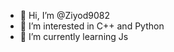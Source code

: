 - 👋 Hi, I’m @Ziyod9082
- 👀 I’m interested in C++ and Python
- 🌱 I’m currently learning Js

<!---
Ziyod9082/Ziyod9082 is a ✨ special ✨ repository because its `README.md` (this file) appears on your GitHub profile.
You can click the Preview link to take a look at your changes.
--->
